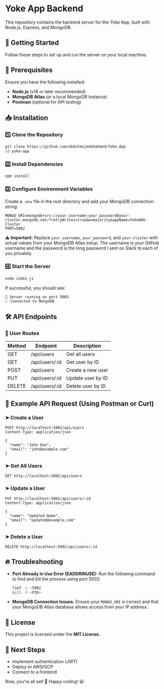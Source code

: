 # Yoke App Backend

This repository contains the backend server for the Yoke App, built with Node.js, Express, and MongoDB.

## 🚀 Getting Started

Follow these steps to set up and run the server on your local machine.

## 📌 Prerequisites

Ensure you have the following installed:

- **Node.js** (v18 or later recommended)
- **MongoDB Atlas** (or a local MongoDB instance)
- **Postman** (optional for API testing)

## 📥 Installation

### 1️⃣ Clone the Repository

```sh
git clone https://github.com/abdulmujeeb4ahmed/Yoke_App
cd yoke-app
```

### 2️⃣ Install Dependencies

```sh
npm install
```

### 3️⃣ Configure Environment Variables

Create a `.env` file in the root directory and add your MongoDB connection string:

```env
MONGO_URI=mongodb+srv://your_username:your_password@your-cluster.mongodb.net/?retryWrites=true&w=majority&appName=YokeAWS-Cluster
PORT=5002
```

⚠️ **Important:** Replace `your_username`, `your_password`, and `your-cluster` with actual values from your MongoDB Atlas setup. The username is your GitHub username and the password is the long password I sent on Slack to each of you privately.

### 4️⃣ Start the Server

```sh
node index.js
```

If successful, you should see:

```
🚀 Server running on port 5002
✅ Connected to MongoDB
```

## 🛠 API Endpoints

### 📌 User Routes

| Method | Endpoint           | Description          |
|--------|-------------------|----------------------|
| GET    | /api/users        | Get all users       |
| GET    | /api/users/:id    | Get user by ID      |
| POST   | /api/users        | Create a new user   |
| PUT    | /api/users/:id    | Update user by ID   |
| DELETE | /api/users/:id    | Delete user by ID   |

## 📌 Example API Request (Using Postman or Curl)

### ➤ Create a User

```http
POST http://localhost:5002/api/users
Content-Type: application/json

{
  "name": "John Doe",
  "email": "john@example.com"
}
```

### ➤ Get All Users

```http
GET http://localhost:5002/api/users
```

### ➤ Update a User

```http
PUT http://localhost:5002/api/users/:id
Content-Type: application/json

{
  "name": "Updated Name",
  "email": "updated@example.com"
}
```

### ➤ Delete a User

```http
DELETE http://localhost:5002/api/users/:id
```

## 🔥 Troubleshooting

- **Port Already in Use Error (EADDRINUSE):** Run the following command to find and kill the process using port 5002:

  ```sh
  lsof -i :5002
  kill -9 <PID>
  ```

- **MongoDB Connection Issues:** Ensure your `MONGO_URI` is correct and that your MongoDB Atlas database allows access from your IP address.

## 📜 License

This project is licensed under the **MIT License**.

## 🎯 Next Steps

- Implement authentication (JWT)
- Deploy to AWS/GCP
- Connect to a frontend

Now, you're all set! 🚀 Happy coding! 😃

